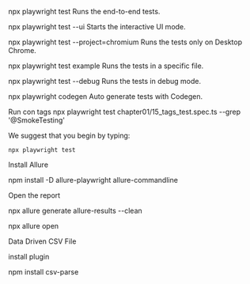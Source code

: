 npx playwright test
    Runs the end-to-end tests.

  npx playwright test --ui
    Starts the interactive UI mode.

  npx playwright test --project=chromium
    Runs the tests only on Desktop Chrome.

  npx playwright test example
    Runs the tests in a specific file.

  npx playwright test --debug
    Runs the tests in debug mode.

  npx playwright codegen
    Auto generate tests with Codegen.


Run con tags
npx playwright test chapter01/15_tags_test.spec.ts --grep '@SmokeTesting'



We suggest that you begin by typing:

    npx playwright test


Install Allure

npm install -D allure-playwright allure-commandline



Open the report

npx allure generate allure-results --clean

npx allure open


Data Driven CSV File

install plugin

npm install csv-parse